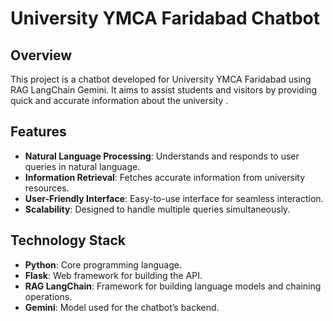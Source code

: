# University YMCA Faridabad Chatbot

## Overview

This project is a chatbot developed for University YMCA Faridabad using RAG LangChain Gemini. It aims to assist students and visitors by providing 
quick and accurate information about the university .

## Features

- **Natural Language Processing**: Understands and responds to user queries in natural language.
- **Information Retrieval**: Fetches accurate information from university resources.
- **User-Friendly Interface**: Easy-to-use interface for seamless interaction.
- **Scalability**: Designed to handle multiple queries simultaneously.

## Technology Stack

- **Python**: Core programming language.
- **Flask**: Web framework for building the API.
- **RAG LangChain**: Framework for building language models and chaining operations.
- **Gemini**: Model used for the chatbot’s backend.



   
